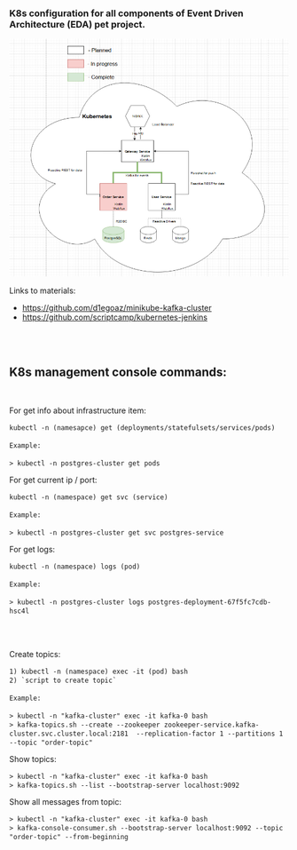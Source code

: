 ### K8s configuration for all components of Event Driven Architecture (EDA) pet project.

![](docs/Schema.png)


Links to materials:
- https://github.com/d1egoaz/minikube-kafka-cluster
- https://github.com/scriptcamp/kubernetes-jenkins

<br/>
<br/>

## K8s management console commands:

<br>

For get info about infrastructure item: 
```
kubectl -n (namesapce) get (deployments/statefulsets/services/pods)

Example: 

> kubectl -n postgres-cluster get pods
```

For get current ip / port: 
```
kubectl -n (namespace) get svc (service)

Example: 

> kubectl -n postgres-cluster get svc postgres-service
```

For get logs: 
```
kubectl -n (namespace) logs (pod)

Example: 

> kubectl -n postgres-cluster logs postgres-deployment-67f5fc7cdb-hsc4l
```

<br/>
<br/>


Create topics:
```
1) kubectl -n (namespace) exec -it (pod) bash
2) `script to create topic`

Example:

> kubectl -n "kafka-cluster" exec -it kafka-0 bash
> kafka-topics.sh --create --zookeeper zookeeper-service.kafka-cluster.svc.cluster.local:2181  --replication-factor 1 --partitions 1 --topic "order-topic"
```

Show topics:
```
> kubectl -n "kafka-cluster" exec -it kafka-0 bash
> kafka-topics.sh --list --bootstrap-server localhost:9092
```

Show all messages from topic:
```
> kubectl -n "kafka-cluster" exec -it kafka-0 bash
> kafka-console-consumer.sh --bootstrap-server localhost:9092 --topic "order-topic" --from-beginning
```


